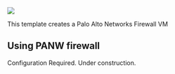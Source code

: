 <a href="https://portal.azure.com/#create/Microsoft.Template/uri/https%3A%2F%2Fraw.githubusercontent.com%2Fsaurabhtrekker%2FUI2%2Fmaster%2Fazuredeploy.json" target="_blank">
    <img src="http://azuredeploy.net/deploybutton.png"/>
</a>


This template creates a Palo Alto Networks Firewall VM


## Using PANW firewall

Configuration Required. Under construction.
